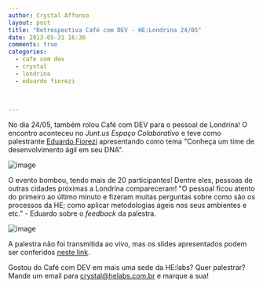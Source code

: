 ```yaml
---
author: Crystal Affonso
layout: post
title: "Retrospectiva Café com DEV - HE:Londrina 24/05"
date: 2013-05-31 16:30
comments: true
categories:
  - cafe com dev
  - crystal
  - londrina
  - eduardo fiorezi
 

  
---
```


No dia 24/05, também rolou Café com DEV para o pessoal de Londrina! O encontro aconteceu no _Junt.us Espaço Colaborativo_ e teve como palestrante [Eduardo Fiorezi](https://twitter.com/eduardofiorezi) apresentando como tema "Conheça um time de desenvolvimento ágil em seu DNA". 

<!--more-->

![image](/images/cafelondrina.jpg)

O evento bombou, tendo mais de 20 participantes! Dentre eles, pessoas de outras cidades próximas a Londrina compareceram! "O pessoal ficou atento do primeiro ao último minuto e fizeram muitas perguntas sobre como são os processos da HE; como aplicar metodologias ágeis nos seus ambientes e etc." - Eduardo sobre o _feedback_ da palestra.

![image](/images/cafeeduardo.jpg)

A palestra não foi transmitida ao vivo, mas os slides apresentados podem ser conferidos [neste link](http://www.slideshare.net/eduardofiorezi/conheca-um-time-de-desenvolvimento-agil-em-seu-dna). 

Gostou do Café com DEV em mais uma sede da HE:labs? Quer palestrar? Mande um email para crystal@helabs.com.br e marque a sua!

 